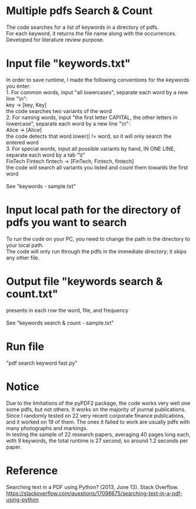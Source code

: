 # Multiple pdfs Search & Count
The code searches for a list of keywords in a directory of pdfs. \
For each keyword, it returns the file name along with the occurrences. \
Developed for literature review purpose.

# Input file "keywords.txt"
In order to save runtime, I made the following conventions for the keywords you enter:\
	1. For common words, input "all lowercases", separate each word by a new line "\n":\
		key -> [key, Key]\
	the code searches two variants of the word\
	2. For naming words, input "the first letter CAPITAL, the other letters in lowercase", separate each word by a new line "\n":\
		Alice -> [Alice]\
	the code detects that word.lower() != word, so it will only search the entered word\
	3. For special words, input all possible variants by hand, IN ONE LINE, separate each word by a tab "\t"\
		FinTech Fintech fintech -> [FinTech, Fintech, fintech]\
	the code will search all variants you listed and count them towards the first word\
\
See "keywords - sample.txt"

# Input local path for the directory of pdfs you want to search
To run the code on your PC, you need to change the path in the directory to your local path.\
The code will only run through the pdfs in the immediate directory; it skips any other file.

# Output file "keywords search & count.txt"
presents in each row the word, file, and frequency\
\
See "keywords search & count - sample.txt"

# Run file
"pdf search keyword fast.py"

# Notice
Due to the limitations of the pyPDF2 package, the code works very well one some pdfs, but not others. It works on the majority of journal publications. Since I randomly tested on 22 very recent corporate finance publications, and it worked on 19 of them. The ones it failed to work are usually pdfs with many photographs and markings.\
In testing the sample of 22 research papers, averaging 40 pages long each, with 9 keywords, the total runtime is 27 second, so around 1.2 seconds per paper.

# Reference
Searching text in a PDF using Python? (2013, June 13). Stack Overflow. https://stackoverflow.com/questions/17098675/searching-text-in-a-pdf-using-python


